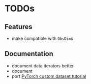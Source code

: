 # TODOs

## Features

- make compatible with `ObsDim`s

## Documentation

- document data iterators better
- document
- port [PyTorch custom dataset tutorial](https://pytorch.org/tutorials/beginner/data_loading_tutorial.html)
